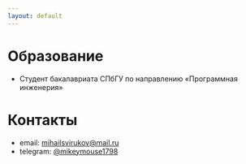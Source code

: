 ```yaml
---
layout: default
---
```



# Образование
- Студент бакалавриата СПбГУ по направлению «Программная инженерия»

# Контакты
- email: mihailsvirukov@mail.ru
- telegram: [@mikeymouse1798](https:////t.me/@mikeymouse1798)
